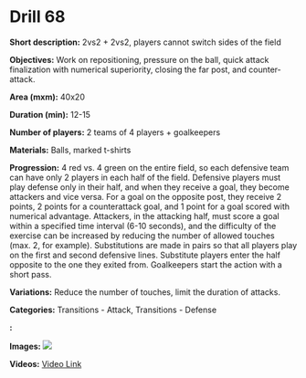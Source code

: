 # Drill 68

**Short description:**
2vs2 + 2vs2, players cannot switch sides of the field

**Objectives:**
Work on repositioning, pressure on the ball, quick attack finalization with numerical superiority, closing the far post, and counter-attack.

**Area (mxm):**
40x20

**Duration (min):**
12-15

**Number of players:**
2 teams of 4 players + goalkeepers

**Materials:**
Balls, marked t-shirts

**Progression:**
4 red vs. 4 green on the entire field, so each defensive team can have only 2 players in each half of the field. Defensive players must play defense only in their half, and when they receive a goal, they become attackers and vice versa. For a goal on the opposite post, they receive 2 points, 2 points for a counterattack goal, and 1 point for a goal scored with numerical advantage. Attackers, in the attacking half, must score a goal within a specified time interval (6-10 seconds), and the difficulty of the exercise can be increased by reducing the number of allowed touches (max. 2, for example). Substitutions are made in pairs so that all players play on the first and second defensive lines. Substitute players enter the half opposite to the one they exited from. Goalkeepers start the action with a short pass.

**Variations:**
Reduce the number of touches, limit the duration of attacks.

**Categories:**
Transitions - Attack, Transitions - Defense

**:**


**Images:**
![](https://www.coachingfutsal.com/\images\8b9274ca46fcd9eae71502512688c0eae478d03927d8653b28a973258b9c1602c6284d6fc82b0f2f9b4aaf28f4726c8e42824070b59acd6984531afe7634c8834db20db0b91b3.jpg)

**Videos:**
[Video Link](https://www.youtube.com/embed/0SVoqdf1IGk)

